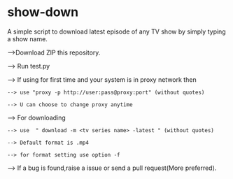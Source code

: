 # show-down
A simple script to download latest episode of any TV show by simply typing a show name.

-->Download ZIP this repository.

--> Run test.py 

--> If using for first time and your system is in proxy network then

    --> use "proxy -p http://user:pass@proxy:port" (without quotes)

    --> U can choose to change proxy anytime
    
--> For downloading 

    --> use  " download -m <tv series name> -latest " (without quotes)
    
    --> Default format is .mp4

    --> for format setting use option -f

--> If a bug is found,raise a issue or send a pull request(More preferred).
